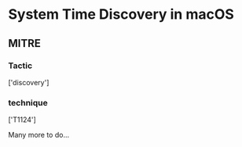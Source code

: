 # System Time Discovery in macOS

## MITRE

### Tactic
['discovery']

### technique
['T1124']

Many more to do...
